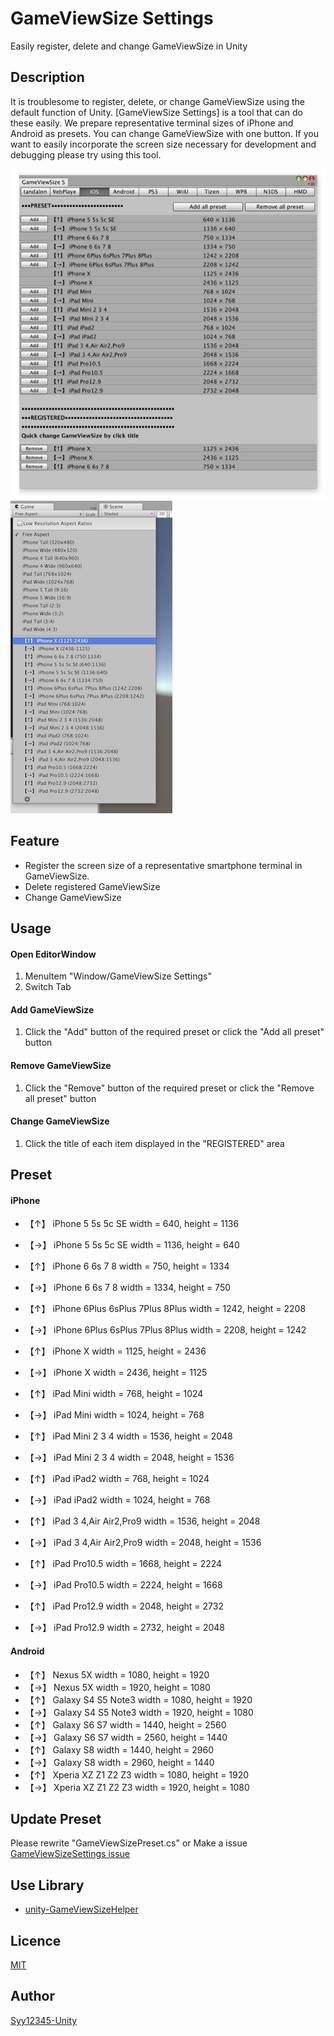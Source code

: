 # GameViewSize Settings


Easily register, delete and change GameViewSize in Unity

## Description

It is troublesome to register, delete, or change GameViewSize using the default function of Unity. [GameViewSize Settings] is a tool that can do these easily. We prepare representative terminal sizes of iPhone and Android as presets. You can change GameViewSize with one button. If you want to easily incorporate the screen size necessary for development and debugging please try using this tool.

![](example1.png)
![](example2.png)

## Feature
* Register the screen size of a representative smartphone terminal in GameViewSize.
* Delete registered GameViewSize
* Change GameViewSize

## Usage
#### Open EditorWindow
1. MenuItem "Window/GameViewSize Settings"
2. Switch Tab
#### Add GameViewSize
1. Click the "Add" button of the required preset or click the "Add all preset" button
#### Remove GameViewSize
1. Click the "Remove" button of the required preset or click the "Remove all preset" button
#### Change GameViewSize
1. Click the title of each item displayed in the "REGISTERED" area

## Preset
#### iPhone
* 【↑】 iPhone 5 5s 5c SE  width = 640, height = 1136
* 【→】 iPhone 5 5s 5c SE  width = 1136, height = 640
* 【↑】 iPhone 6 6s 7 8    width = 750, height = 1334
* 【→】 iPhone 6 6s 7 8    width = 1334, height = 750
* 【↑】 iPhone 6Plus 6sPlus 7Plus 8Plus    width = 1242, height = 2208
* 【→】 iPhone 6Plus 6sPlus 7Plus 8Plus    width = 2208, height = 1242
* 【↑】 iPhone X    width = 1125, height = 2436
* 【→】 iPhone X    width = 2436, height = 1125

* 【↑】 iPad Mini    width = 768, height = 1024
* 【→】 iPad Mini    width = 1024, height = 768
* 【↑】 iPad Mini 2 3 4    width = 1536, height = 2048
* 【→】 iPad Mini 2 3 4    width = 2048, height = 1536
* 【↑】 iPad iPad2    width = 768, height = 1024
* 【→】 iPad iPad2    width = 1024, height = 768
* 【↑】 iPad 3 4,Air Air2,Pro9    width = 1536, height = 2048
* 【→】 iPad 3 4,Air Air2,Pro9    width = 2048, height = 1536
* 【↑】 iPad Pro10.5    width = 1668, height = 2224
* 【→】 iPad Pro10.5    width = 2224, height = 1668
* 【↑】 iPad Pro12.9    width = 2048, height = 2732
* 【→】 iPad Pro12.9    width = 2732, height = 2048

#### Android
* 【↑】 Nexus 5X width = 1080, height = 1920
* 【→】 Nexus 5X width = 1920, height = 1080
* 【↑】 Galaxy S4 S5 Note3 width = 1080, height = 1920
* 【→】 Galaxy S4 S5 Note3 width = 1920, height = 1080
* 【↑】 Galaxy S6 S7 width = 1440, height = 2560
* 【→】 Galaxy S6 S7 width = 2560, height = 1440
* 【↑】 Galaxy S8 width = 1440, height = 2960
* 【→】 Galaxy S8 width = 2960, height = 1440
* 【↑】 Xperia XZ Z1 Z2 Z3 width = 1080, height = 1920
* 【→】 Xperia XZ Z1 Z2 Z3 width = 1920, height = 1080

## Update Preset
Please rewrite "GameViewSizePreset.cs" or Make a issue [GameViewSizeSettings issue](https://github.com/Syy12345-Unity/GameViewSizeSettings/issues)

## Use Library
* [unity-GameViewSizeHelper](https://github.com/anchan828/unity-GameViewSizeHelper)

## Licence

[MIT](https://github.com/tcnksm/tool/blob/master/LICENCE)

## Author

[Syy12345-Unity](https://github.com/Syy12345-Unity)
